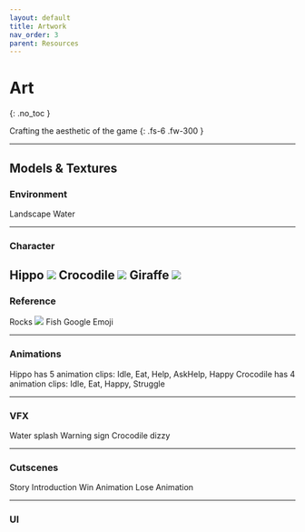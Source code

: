 ```yaml
---
layout: default
title: Artwork
nav_order: 3
parent: Resources
---
```


# Art
{: .no_toc }

Crafting the aesthetic of the game
{: .fs-6 .fw-300 }

---

## Models & Textures
### Environment
Landscape
Water

---

### Character
Hippo
![](images/babyhippo.PNG)
Crocodile
![](images/Crocodile.PNG)
Giraffe
![](images/Giraffe.PNG)
---

### Reference
Rocks
![](images/Rock.PNG) 
Fish
Google Emoji

---

### Animations
Hippo has 5 animation clips: Idle, Eat, Help, AskHelp, Happy
Crocodile has 4 animation clips: Idle, Eat, Happy, Struggle

---

### VFX
Water splash
Warning sign
Crocodile dizzy


---

### Cutscenes
Story Introduction
Win Animation
Lose Animation


---

### UI
